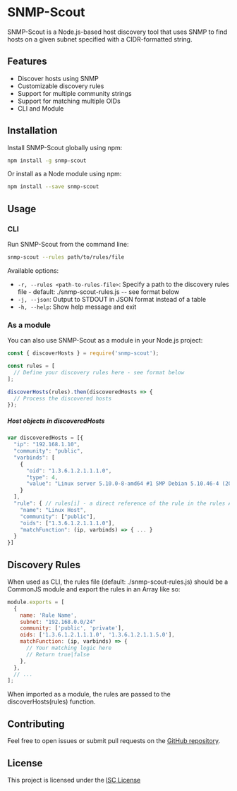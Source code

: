 # SNMP-Scout

SNMP-Scout is a Node.js-based host discovery tool that uses SNMP to find hosts on a given subnet specified with a CIDR-formatted string.

## Features

- Discover hosts using SNMP
- Customizable discovery rules
- Support for multiple community strings
- Support for matching multiple OIDs
- CLI and Module

## Installation

Install SNMP-Scout globally using npm:

```sh
npm install -g snmp-scout
```

Or install as a Node module using npm:

```sh
npm install --save snmp-scout
```

## Usage

### CLI

Run SNMP-Scout from the command line:

```sh
snmp-scout --rules path/to/rules/file
```

Available options:

- `-r, --rules <path-to-rules-file>`: Specify a path to the discovery rules file - default: ./snmp-scout-rules.js -- see format below
- `-j, --json`: Output to STDOUT in JSON format instead of a table
- `-h, --help`: Show help message and exit

### As a module

You can also use SNMP-Scout as a module in your Node.js project:

```javascript
const { discoverHosts } = require('snmp-scout');

const rules = [
  // Define your discovery rules here - see format below
];

discoverHosts(rules).then(discoveredHosts => {
  // Process the discovered hosts
});
```

##### Host objects in discoveredHosts

```javascript
var discoveredHosts = [{
  "ip": "192.168.1.10",
  "community": "public",
  "varbinds": [
    {
      "oid": "1.3.6.1.2.1.1.1.0",
      "type": 4,
      "value": "Linux server 5.10.0-8-amd64 #1 SMP Debian 5.10.46-4 (2021-08-03) x86_64"
    }
  ],
  "rule": { // rules[i] - a direct reference of the rule in the rules Array
    "name": "Linux Host",
    "community": ["public"],
    "oids": ["1.3.6.1.2.1.1.1.0"],
    "matchFunction": (ip, varbinds) => { ... }
  }
}]
```

## Discovery Rules

When used as CLI, the rules file (default: ./snmp-scout-rules.js) should be a CommonJS module and export
the rules in an Array like so:

```javascript
module.exports = [
  {
    name: 'Rule Name',
    subnet: "192.168.0.0/24"
    community: ['public', 'private'],
    oids: ['1.3.6.1.2.1.1.1.0', '1.3.6.1.2.1.1.5.0'],
    matchFunction: (ip, varbinds) => {
      // Your matching logic here
      // Return true|false
    },
  },
  // ...
];
```

When imported as a module, the rules are passed to the discoverHosts(rules) function.


## Contributing

Feel free to open issues or submit pull requests on the [GitHub repository](https://github.com/jwalkerlusd/snmp-scout).

## License

This project is licensed under the [ISC License](https://opensource.org/licenses/ISC)

